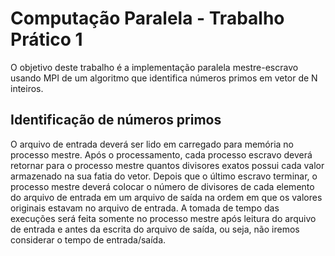# Computação Paralela - Trabalho Prático 1

O objetivo deste trabalho é a implementação paralela mestre-escravo usando MPI de um algoritmo que identifica números primos em vetor de N inteiros.

## Identificação de números primos

O arquivo de entrada deverá ser lido em carregado para memória no processo mestre. Após o processamento, cada processo escravo deverá retornar para o processo mestre quantos divisores exatos possui cada valor armazenado na sua fatia do vetor. Depois que o último escravo terminar, o processo mestre deverá colocar o número de divisores de cada elemento do arquivo de entrada em um arquivo de saı́da na ordem em que os valores originais estavam no arquivo de entrada. A tomada de tempo das execuções será feita somente no processo mestre após leitura do arquivo de entrada e antes da escrita do arquivo de saı́da, ou seja, não iremos considerar o tempo de entrada/saı́da.
